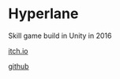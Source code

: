 # Hyperlane

Skill game build in Unity in 2016

[itch.io](https://m6freeman.itch.io/hyperlane)

[github](https://github.com/m6freeman/Hyperlane)
